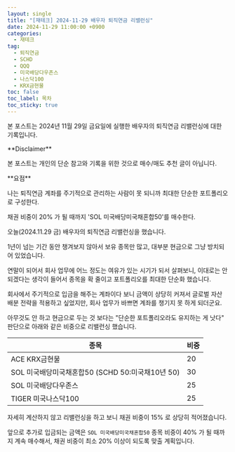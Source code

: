 ```yaml
---
layout: single
title: "[재테크] 2024-11-29 배우자 퇴직연금 리밸런싱"
date: 2024-11-29 11:00:00 +0900
categories: 
  - 재테크
tag: 
  - 퇴직연금
  - SCHD
  - QQQ
  - 미국배당다우존스
  - 나스닥100
  - KRX금현물
toc: false
toc_label: 목차
toc_sticky: true
---
```


본 포스트는 2024년 11월 29일 금요일에 실행한 배우자의 퇴직연금 리밸런싱에 대한 기록입니다.

<div class="notice--warning" markdown="1">
**Disclaimer**

본 포스트는 개인의 단순 참고와  기록을 위한 것으로 매수/매도 추천 글이 아닙니다.
</div>

<div class="notice" markdown="1">
**요점**

나는 퇴직연금 계좌를 주기적으로 관리하는 사람이 못 되니까 최대한 단순한 포트폴리오로 구성한다.

채권 비중이 20% 가 될 때까지 'SOL 미국배당미국채혼합50'를 매수한다.
</div>

오늘(2024.11.29 금) 배우자의 퇴직연금 리밸런싱을 했습니다.

1년이 넘는 기간 동안 챙겨보지 않아서 보유 종목만 많고, 대부분 현금으로 그냥 방치되어 있었습니다.

연말이 되어서 회사 업무에 어느 정도는 여유가 있는 시기가 되서 살펴보니, 이대로는 안 되겠다는 생각이 들어서 종목을 확 줄이고 포트폴리오를 최대한 단순화 했습니다.

회사에서 주기적으로 입금을 해주는 계좌이다 보니 금액이 상당히 커져서 글로벌 자산 배분 전략을 적용하고 싶었지만, 회사 업무가 바쁘면 계좌를 챙기지 못 하게 되더군요.

아무것도 안 하고 현금으로 두는 것 보다는 "단순한 포트폴리오라도 유지하는 게 낫다" 판단으로 아래와 같은 비중으로 리밸런싱 했습니다.

| 종목 | 비중 |
|---|---|
| ACE KRX금현물 | 20 |
| SOL 미국배당미국채혼합50 (SCHD 50:미국채10년 50) | 30 |
| SOL 미국배당다우존스 | 25 |
| TIGER 미국나스닥100 | 25 |

자세히 계산하지 않고 리밸런싱을 하고 보니 채권 비중이 15% 로 상당히 적어졌습니다.

앞으로 추가로 입금되는 금액은 `SOL 미국배당미국채혼합50` 종목 비중이 40% 가 될 때까지 계속 매수해서, 채권 비중이 최소 20% 이상이 되도록 맞출 계획입니다.
